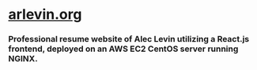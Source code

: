 # [arlevin.org](https://arlevin.org)
### Professional resume website of Alec Levin utilizing a React.js frontend, deployed on an AWS EC2 CentOS server running NGINX.
